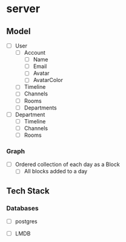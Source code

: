 # server

## Model 
- [ ] User
    + [ ] Account
        * [ ] Name
        * [ ] Email
        * [ ] Avatar
        * [ ] AvatarColor
    + [ ] Timeline
    + [ ] Channels
    + [ ] Rooms
    + [ ] Departments
- [ ] Department
    + [ ] Timeline
    + [ ] Channels
    + [ ] Rooms

### Graph
- [ ] Ordered collection of each day as a Block
    + [ ] All blocks added to a day

## Tech Stack
### Databases
- [ ] postgres
- [ ] LMDB

